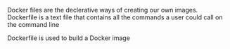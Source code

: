 Docker files are the declerative ways of creating our own images.
Dockerfile is a text file that contains all the commands a user could call on the command line

Dockerfile is used to build a Docker image
